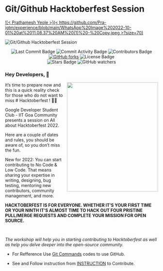 # Git/Github Hacktoberfest Session

[![< Prathamesh Yeole >](< https://github.com/Pra-igtm/experience/blob/main/WhatsApp%20Image%202022-10-01%20at%2011.08.37%20AM%20(1)%20-%20Copy.jpeg >?size=70)](< Your-Name.md file Address >)

![Git/Github Hacktoberfest Session](https://github.com/DSC-IIT-GOA/Git-Github-Hacktoberfest-Session/blob/main/Resource/Artboard%201slide.png)

<div align="center">
<img src="https://img.shields.io/github/last-commit/DSC-IIT-GOA/Git-Github-Hacktoberfest-Session" alt="Last Commit Badge"/>
<img src="https://img.shields.io/github/commit-activity/w/DSC-IIT-GOA/Git-Github-Hacktoberfest-Session" alt="Commit Activity Badge"/>
<img src="https://img.shields.io/github/contributors/DSC-IIT-GOA/Git-Github-Hacktoberfest-Session" alt="Contributors Badge"/>
<a href="https://github.com/DSC-IIT-GOA/Git-Github-Hacktoberfest-Session/network"><img alt="GitHub forks" src="https://img.shields.io/github/forks/DSC-IIT-GOA/Git-Github-Hacktoberfest-Session"></a>
<img src="https://img.shields.io/github/license/DSC-IIT-GOA/Git-Github-Hacktoberfest-Session" alt="License Badge"/>
<br>
<img src="https://img.shields.io/github/stars/DSC-IIT-GOA/Git-Github-Hacktoberfest-Session?style=social" alt="Stars Badge"/>
<img alt="GitHub watchers" src="https://img.shields.io/github/watchers/DSC-IIT-GOA/Git-Github-Hacktoberfest-Session?style=social">
</div>

### Hey Developers, 🤩

<img align="right" width="300" height="360" src = "https://github.com/DSC-IIT-GOA/Git-Github-Hacktoberfest-Session/blob/main/Resource/My-OctocatsShortest.gif">

It’s time to prepare now and this is a quick reality check for those who do not want to miss # Hacktoberfest !  💪🏻

Google Developer Student Club - IIT Goa Community presents a session on All about Hacktoberfest 2022.

Here are a couple of dates and rules, you should be aware of, so you don’t miss the fun.

New for 2022: You can start contributing to No Code & Low Code. That means sharing your expertise in writing, designing, bug testing, mentoring new contributors, community management, and more.

**HACKTOBERFEST IS FOR EVERYONE. WHETHER IT’S YOUR FIRST TIME OR YOUR NINTH IT’S ALMOST TIME TO HACK OUT FOUR PRISTINE PULL/MERGE REQUESTS AND COMPLETE YOUR MISSION FOR OPEN SOURCE.**

<br>

_The workshop will help you in starting contributing to Hacktoberfest as well as help you delve deeper into the open-source community._

- For Refference Use [Git Commands](https://github.com/DSC-IIT-GOA/Git-Github-Hacktoberfest-Session/blob/main/Git%20Command.md) codes to use GitHub.

- See and Follow instruction from [INSTRUCTION](INSTRUCTION.md) to Contribute.
